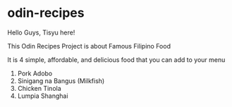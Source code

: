 # odin-recipes
Hello Guys, Tisyu here!

This Odin Recipes Project is about Famous Filipino Food

It is 4 simple, affordable, and delicious food that you can add to your menu
1. Pork Adobo
2. Sinigang na Bangus (Milkfish)
3. Chicken Tinola
4. Lumpia Shanghai
